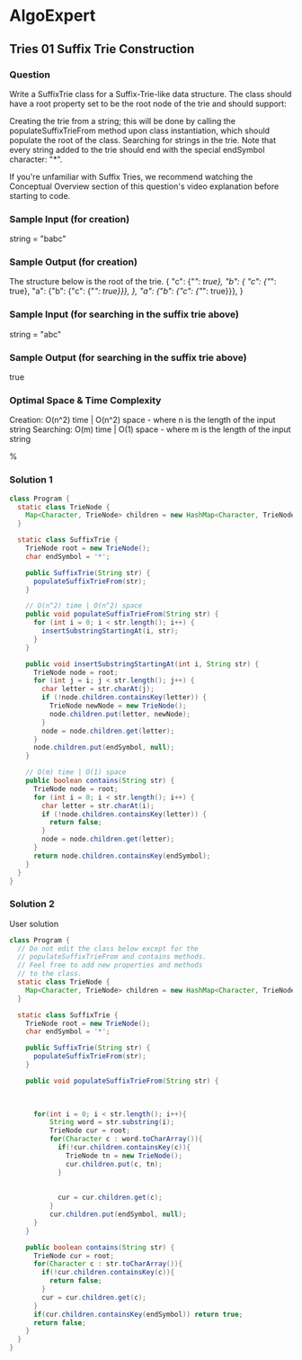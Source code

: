 # AlgoExpert

## Tries 01 Suffix Trie Construction

### Question

Write a SuffixTrie class for a Suffix-Trie-like data structure. The class should have a root property set to be the root node of the trie and should support:

Creating the trie from a string; this will be done by calling the populateSuffixTrieFrom method upon class instantiation, which should populate the root of the class.
Searching for strings in the trie.
Note that every string added to the trie should end with the special endSymbol character: "*".

If you're unfamiliar with Suffix Tries, we recommend watching the Conceptual Overview section of this question's video explanation before starting to code.

### Sample Input (for creation)

string = "babc"

### Sample Output (for creation)

The structure below is the root of the trie.
{
  "c": {"*": true},
  "b": {
    "c": {"*": true},
    "a": {"b": {"c": {"*": true}}},
  },
  "a": {"b": {"c": {"*": true}}},
}

### Sample Input (for searching in the suffix trie above)

string = "abc"

### Sample Output (for searching in the suffix trie above)

true

### Optimal Space & Time Complexity

Creation: O(n^2) time | O(n^2) space - where n is the length of the input string Searching: O(m) time | O(1) space - where m is the length of the input string

%

### Solution 1

```java
class Program {
  static class TrieNode {
    Map<Character, TrieNode> children = new HashMap<Character, TrieNode>();
  }

  static class SuffixTrie {
    TrieNode root = new TrieNode();
    char endSymbol = '*';

    public SuffixTrie(String str) {
      populateSuffixTrieFrom(str);
    }

    // O(n^2) time | O(n^2) space
    public void populateSuffixTrieFrom(String str) {
      for (int i = 0; i < str.length(); i++) {
        insertSubstringStartingAt(i, str);
      }
    }

    public void insertSubstringStartingAt(int i, String str) {
      TrieNode node = root;
      for (int j = i; j < str.length(); j++) {
        char letter = str.charAt(j);
        if (!node.children.containsKey(letter)) {
          TrieNode newNode = new TrieNode();
          node.children.put(letter, newNode);
        }
        node = node.children.get(letter);
      }
      node.children.put(endSymbol, null);
    }

    // O(m) time | O(1) space
    public boolean contains(String str) {
      TrieNode node = root;
      for (int i = 0; i < str.length(); i++) {
        char letter = str.charAt(i);
        if (!node.children.containsKey(letter)) {
          return false;
        }
        node = node.children.get(letter);
      }
      return node.children.containsKey(endSymbol);
    }
  }
}

```

### Solution 2

User solution

```java
class Program {
  // Do not edit the class below except for the
  // populateSuffixTrieFrom and contains methods.
  // Feel free to add new properties and methods
  // to the class.
  static class TrieNode {
    Map<Character, TrieNode> children = new HashMap<Character, TrieNode>();
  }

  static class SuffixTrie {
    TrieNode root = new TrieNode();
    char endSymbol = '*';

    public SuffixTrie(String str) {
      populateSuffixTrieFrom(str);
    }

    public void populateSuffixTrieFrom(String str) {
      
      

      for(int i = 0; i < str.length(); i++){
          String word = str.substring(i);
          TrieNode cur = root;
          for(Character c : word.toCharArray()){
            if(!cur.children.containsKey(c)){
              TrieNode tn = new TrieNode();
              cur.children.put(c, tn);
            }
            
            
            cur = cur.children.get(c);
          }
          cur.children.put(endSymbol, null);
      }
    }

    public boolean contains(String str) {
      TrieNode cur = root;
      for(Character c : str.toCharArray()){
        if(!cur.children.containsKey(c)){
          return false;
        }
        cur = cur.children.get(c);
      }
      if(cur.children.containsKey(endSymbol)) return true;
      return false;
    }
  }
}

```
